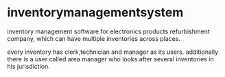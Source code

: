 # inventorymanagementsystem
inventory management software for electronics products refurbishment company, which can have multiple inventories across places.

every inventory has clerk,technician and manager as its users.
additionally there is a user called area manager who looks after several inventories in his jurisdiction.


